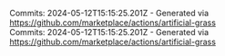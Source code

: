 Commits: 2024-05-12T15:15:25.201Z - Generated via https://github.com/marketplace/actions/artificial-grass
<br>
Commits: 2024-05-12T15:15:25.201Z - Generated via https://github.com/marketplace/actions/artificial-grass
<br>

